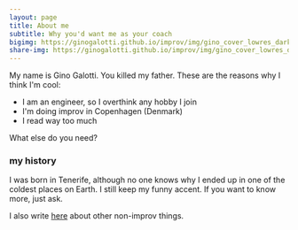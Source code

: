 ```yaml
---
layout: page
title: About me
subtitle: Why you'd want me as your coach
bigimg: https://ginogalotti.github.io/improv/img/gino_cover_lowres_dark.jpg
share-img: https://ginogalotti.github.io/improv/img/gino_cover_lowres_dark.jpg
---
```


My name is Gino Galotti. You killed my father. These are the reasons why I think I'm cool:

- I am an engineer, so I overthink any hobby I join
- I'm doing improv in Copenhagen (Denmark)
- I read way too much

What else do you need?

### my history

I was born in Tenerife, although no one knows why I ended up in one of the coldest places on Earth. I still keep my funny accent. If you want to know more, just ask.

I also write [here](https://callmegino.wordpress.com/) about other non-improv things.
